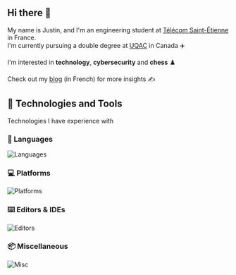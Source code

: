 ## Hi there 👋

My name is Justin, and I'm an engineering student at [Télécom Saint-Étienne](https://www.telecom-st-etienne.fr/) in France.  
I'm currently pursuing a double degree at [UQAC](https://www.uqac.ca/) in Canada ✈️

I'm interested in **technology**, **cybersecurity** and **chess** ♟️

Check out my [blog](https://realnitsuj.github.io) (in French) for more insights ✍️

## 🧰 Technologies and Tools

Technologies I have experience with

### 📝 Languages

![Languages](https://go-skill-icons.vercel.app/api/icons?i=bash,c,cpp,py,lua,java,html,css,js,php,mysql&titles=true)

### 💻 Platforms

![Platforms](https://go-skill-icons.vercel.app/api/icons?i=debian,gentoo,arch,kali,tailsos,linux,systemd,windows,docker,raspberrypi,arduino,platformio&titles=true)

### ⌨️ Editors & IDEs

![Editors](https://go-skill-icons.vercel.app/api/icons?i=neovim,vscode&titles=true)

### 📦 Miscellaneous

![Misc](https://go-skill-icons.vercel.app/api/icons?i=git,latex,md&titles=true)
